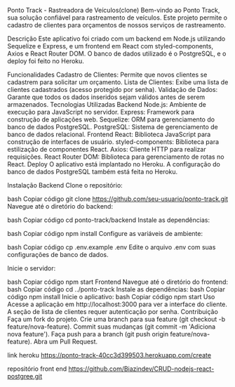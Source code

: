 Ponto Track - Rastreadora de Veículos(clone)
Bem-vindo ao Ponto Track, sua solução confiável para rastreamento de veículos. Este projeto permite o cadastro de clientes para orçamentos de nossos serviços de rastreamento.

Descrição
Este aplicativo foi criado com um backend em Node.js utilizando Sequelize e Express, e um frontend em React com styled-components, Axios e React Router DOM. O banco de dados utilizado é o PostgreSQL, e o deploy foi feito no Heroku.

Funcionalidades
Cadastro de Clientes: Permite que novos clientes se cadastrem para solicitar um orçamento.
Lista de Clientes: Exibe uma lista de clientes cadastrados (acesso protegido por senha).
Validação de Dados: Garante que todos os dados inseridos sejam válidos antes de serem armazenados.
Tecnologias Utilizadas
Backend
Node.js: Ambiente de execução para JavaScript no servidor.
Express: Framework para construção de aplicações web.
Sequelize: ORM para gerenciamento do banco de dados PostgreSQL.
PostgreSQL: Sistema de gerenciamento de banco de dados relacional.
Frontend
React: Biblioteca JavaScript para construção de interfaces de usuário.
styled-components: Biblioteca para estilização de componentes React.
Axios: Cliente HTTP para realizar requisições.
React Router DOM: Biblioteca para gerenciamento de rotas no React.
Deploy
O aplicativo está implantado no Heroku. A configuração do banco de dados PostgreSQL também está feita no Heroku.

Instalação
Backend
Clone o repositório:

bash
Copiar código
git clone https://github.com/seu-usuario/ponto-track.git
Navegue até o diretório do backend:

bash
Copiar código
cd ponto-track/backend
Instale as dependências:

bash
Copiar código
npm install
Configure as variáveis de ambiente:

bash
Copiar código
cp .env.example .env
Edite o arquivo .env com suas configurações de banco de dados.

Inicie o servidor:

bash
Copiar código
npm start
Frontend
Navegue até o diretório do frontend:
bash
Copiar código
cd ../ponto-track
Instale as dependências:
bash
Copiar código
npm install
Inicie o aplicativo:
bash
Copiar código
npm start
Uso
Acesse a aplicação em http://localhost:3000 para ver a interface do cliente.
A seção de lista de clientes requer autenticação por senha.
Contribuição
Faça um fork do projeto.
Crie uma branch para sua feature (git checkout -b feature/nova-feature).
Commit suas mudanças (git commit -m 'Adiciona nova feature').
Faça push para a branch (git push origin feature/nova-feature).
Abra um Pull Request.

link heroku
https://ponto-track-40cc3d399503.herokuapp.com/create

repositório front end
https://github.com/Biazindev/CRUD-nodejs-react-postgree.git
